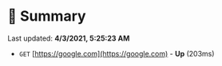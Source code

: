 # 📖 Summary
Last updated: **4/3/2021, 5:25:23 AM**

- `GET` [https://google.com](https://google.com) - **Up** (203ms)
